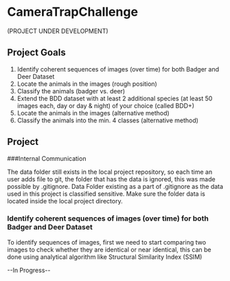 # CameraTrapChallenge
(PROJECT UNDER DEVELOPMENT)

## Project Goals
1. Identify coherent sequences of images (over time) for both Badger and Deer Dataset
2. Locate the animals in the images (rough position)
3. Classify the animals (badger vs. deer)
4. Extend the BDD dataset with at least 2 additional species (at least 50 images each, day or day & night) of your choice (called BDD+)
5. Locate the animals in the images (alternative method)
6. Classify the animals into the min. 4 classes (alternative method)

## Project 

###Internal Communication

The data folder still exists in the local project repository, so each time an user adds file to git, the folder that has the data is ignored, this was made possible by .gitignore. Data Folder existing as a part of .gitignore as the data used in this project is classified sensitive. Make sure the folder data is located inside the local project directory.

### Identify coherent sequences of images (over time) for both Badger and Deer Dataset
To identify sequences of images, first we need to start comparing two images to check whether they are identical or near identical, this can be done using analytical algorithm like Structural Similarity Index (SSIM)
	
--In Progress--
